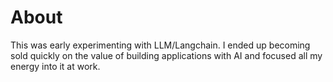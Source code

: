 # About
This was early experimenting with LLM/Langchain.  I ended up becoming sold quickly on the value of building applications with AI and focused all my energy into it at work.
